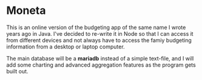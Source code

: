 # Moneta
This is an online version of the budgeting app of the same name I wrote years ago in Java. I've decided 
to re-write it in Node so that I can access it from different devices and not always have to access the 
famiy budgeting information from a desktop or laptop computer.

The main database will be a **mariadb** instead of a simple text-file, and I will add some charting and
advanced aggregation features as the program gets built out.
